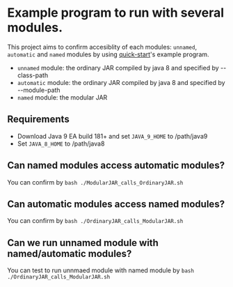 # Example program to run with several modules.

This project aims to confirm accesiblity of each modules: `unnamed`, `automatic` and `named` modules by using [quick-start](http://openjdk.java.net/projects/jigsaw/quick-start)'s example program.

* `unnamed` module: the ordinary JAR compiled by java 8 and specified by --class-path
* `automatic` module: the ordinary JAR compiled by java 8 and specified by --module-path
* `named` module: the modular JAR

## Requirements

* Download Java 9 EA build 181+ and set `JAVA_9_HOME` to /path/java9
* Set `JAVA_8_HOME` to /path/java8

## Can named modules access automatic modules?

You can confirm by `bash ./ModularJAR_calls_OrdinaryJAR.sh`

## Can automatic modules access named modules?

You can confirm by `bash ./OrdinaryJAR_calls_ModularJAR.sh`

## Can we run unnamed module with named/automatic modules?

You can test to run unnmaed module with named module by `bash ./OrdinaryJAR_calls_ModularJAR.sh`
